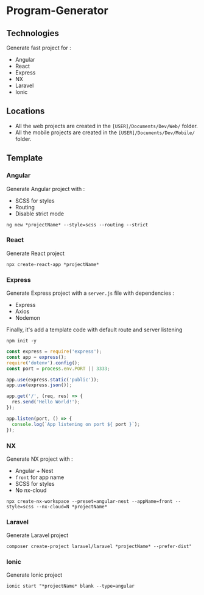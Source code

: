 # Program-Generator

## Technologies
Generate fast project for :
- Angular
- React
- Express
- NX
- Laravel
- Ionic

## Locations
- All the web projects are created in the `[USER]/Documents/Dev/Web/` folder.
- All the mobile projects are created in the `[USER]/Documents/Dev/Mobile/` folder.


## Template

### Angular

Generate Angular project with :

- SCSS for styles
- Routing
- Disable strict mode

``
ng new *projectName* --style=scss --routing --strict
``

### React

Generate React project

``
npx create-react-app *projectName*
``

### Express

Generate Express project with a ```server.js``` file with dependencies :
- Express
- Axios
- Nodemon

Finally, it's add a template code with default route and server listening

```
npm init -y
```

```js
const express = require('express');
const app = express();
require('dotenv').config();
const port = process.env.PORT || 3333;

app.use(express.static('public'));
app.use(express.json());

app.get('/', (req, res) => {
  res.send('Hello World!');
});

app.listen(port, () => {
  console.log(`App listening on port ${ port }`);
});
```

### NX

Generate NX project with :

- Angular + Nest
- ```front``` for app name
- SCSS for styles
- No nx-cloud

``
npx create-nx-workspace --preset=angular-nest --appName=front --style=scss --nx-cloud=N *projectName*
``

### Laravel

Generate Laravel project

``
composer create-project laravel/laravel *projectName* --prefer-dist"
``

### Ionic

Generate Ionic project

``
ionic start "*projectName* blank --type=angular
``
